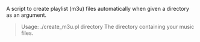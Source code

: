 A script to create playlist (m3u) files automatically when given a directory as an argument.

> Usage: ./create_m3u.pl <directory>
>    directory    The directory containing your music files.
